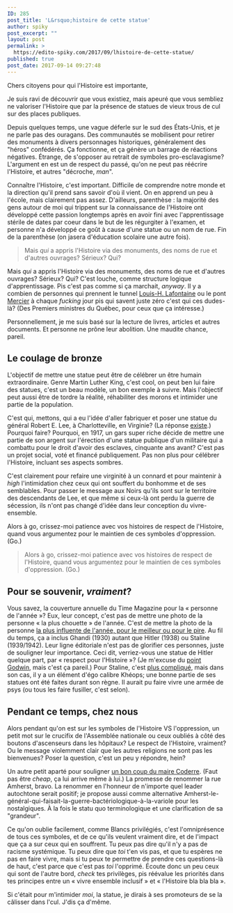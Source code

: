 ```yaml
---
ID: 285
post_title: 'L&rsquo;histoire de cette statue'
author: spiky
post_excerpt: ""
layout: post
permalink: >
  https://edito-spiky.com/2017/09/lhistoire-de-cette-statue/
published: true
post_date: 2017-09-14 09:27:48
---
```

Chers citoyens pour qui l'Histoire est importante,

Je suis ravi de découvrir que vous existiez, mais apeuré que vous sembliez ne valoriser l'Histoire que par la présence de statues de vieux trous de cul sur des places publiques.

Depuis quelques temps, une vague déferle sur le sud des États-Unis, et je ne parle pas des ouragans. Des communautés se mobilisent pour retirer des monuments à divers personnages historiques, généralement des "héros" confédérés. Ça fonctionne, et ça génère un barrage de réactions négatives. Étrange, de s'opposer au retrait de symboles pro-esclavagisme? L'argument en est un de respect du passé, qu'on ne peut pas réécrire l'Histoire, et autres "décroche, _man_".

Connaître l'Histoire, c'est important. Difficile de comprendre notre monde et la direction qu'il prend sans savoir d'où il vient. On en apprend un peu à l'école, mais clairement pas assez. D'ailleurs, parenthèse : la majorité des gens autour de moi qui trippent sur la connaissance de l'Histoire ont développé cette passion longtemps après en avoir fini avec l'apprentissage stérile de dates par coeur dans le but de les régurgiter à l'examen, et personne n'a développé ce goût à cause d'une statue ou un nom de rue. Fin de la parenthèse (on jasera d'éducation scolaire une autre fois).

> Mais _qui_ a appris l'Histoire via des monuments, des noms de rue et d'autres ouvrages? Sérieux? Qui?

<!--more-->

Mais _qui_ a appris l'Histoire via des monuments, des noms de rue et d'autres ouvrages? Sérieux? Qui? C'est louche, comme structure logique d'apprentissage. Pis c'est pas comme si ça marchait, _anyway_. Il y a combien de personnes qui prennent le tunnel [Louis-H. Lafontaine](https://fr.wikipedia.org/wiki/Louis-Hippolyte_La_Fontaine) ou le pont [Mercier](https://fr.wikipedia.org/wiki/Honor%C3%A9_Mercier) à chaque _fucking_ jour pis qui savent juste zéro c'est qui ces dudes-là? (Des Premiers ministres du Québec, pour ceux que ça intéresse.)

Personnellement, je me suis basé sur la lecture de livres, articles et autres documents. Et personne ne prône leur abolition. Une maudite chance, pareil.

## Le coulage de bronze

L'objectif de mettre une statue peut être de célébrer un être humain extraordinaire. Genre Martin Luther King, c'est cool, on peut ben lui faire des statues, c'est un beau modèle, un bon exemple à suivre. Mais l'objectif peut aussi être de tordre la réalité, réhabiliter des morons et intimider une partie de la population.

C'est qui, mettons, qui a eu l'idée d'aller fabriquer et poser une statue du général Robert E. Lee, à Charlotteville, en Virginie? (La réponse [existe](https://en.wikipedia.org/wiki/Robert_Edward_Lee_Sculpture).) Pourquoi faire? Pourquoi, en 1917, un gars super riche décide de mettre une partie de son argent sur l'érection d'une statue publique d'un militaire qui a combattu pour le droit d'avoir des esclaves, cinquante ans avant? C'est pas un projet social, voté et financé publiquement. Pas non plus pour célébrer l'Histoire, incluant ses aspects sombres.

C'est clairement pour refaire une virginité à un connard et pour maintenir à _high_ l'intimidation chez ceux qui ont souffert du bonhomme et de ses semblables. Pour passer le message aux Noirs qu'ils sont sur le territoire des descendants de Lee, et que même si ceux-là ont perdu la guerre de sécession, ils n'ont pas changé d'idée dans leur conception du vivre-ensemble.

Alors à go, crissez-moi patience avec vos histoires de respect de l'Histoire, quand vous argumentez pour le maintien de ces symboles d'oppression. (Go.)

> Alors à go, crissez-moi patience avec vos histoires de respect de l'Histoire, quand vous argumentez pour le maintien de ces symboles d'oppression. (Go.)

## Pour se souvenir, _vraiment_?

Vous savez, la couverture annuelle du Time Magazine pour la « personne de l'année »? Eux, leur concept, c'est pas de mettre une photo de la personne « la plus chouette » de l'année. C'est de mettre la photo de la personne [la plus influente de l'année, pour le meilleur ou pour le pire](https://en.wikipedia.org/wiki/Time_Person_of_the_Year). Au fil du temps, ça a inclus Ghandi (1930) autant que Hitler (1938) ou Staline (1939/1942). Leur ligne éditoriale n'est pas de glorifier ces personnes, juste de souligner leur importance. Ceci dit, verriez-vous une statue de Hitler quelque part, par « respect pour l'Histoire »? (Je m'excuse du [point Godwin](https://fr.wikipedia.org/wiki/Loi_de_Godwin), mais c'est ça pareil.) Pour Staline, c'est [plus compliqué](https://en.wikipedia.org/wiki/List_of_statues_of_Stalin), mais dans son cas, il y a un élément d'égo calibre Khéops; une bonne partie de ses statues ont été faites durant son règne. Il aurait pu faire vivre une armée de psys (ou tous les faire fusiller, c'est selon).

## Pendant ce temps, chez nous

Alors pendant qu'on est sur les symboles de l'Histoire VS l'oppression, un petit mot sur le crucifix de l'Assemblée nationale ou ceux oubliés à côté des boutons d'ascenseurs dans les hôpitaux? Le respect de l'Histoire, vraiment? Ou le message violemment clair que les autres religions ne sont pas les bienvenues? Poser la question, c'est un peu y répondre, hein?

Un autre petit aparté pour souligner [un bon coup du maire Coderre](http://beta.radio-canada.ca/nouvelle/1054647/biographie-general-jeffery-amherst). (Faut pas être _cheap_, ça lui arrive même à lui.) La promesse de renommer la rue Amherst, bravo. La renommer en l'honneur de n'importe quel leader autochtone serait positif; je propose aussi comme alternative Amherst-le-général-qui-faisait-la-guerre-bactériologique-à-la-variole pour les nostalgiques. À la fois le statu quo terminologique et une clarification de sa "grandeur".

Ce qu'on oublie facilement, comme Blancs privilégiés, c'est l'omniprésence de tous ces symboles, et de ce qu'ils veulent vraiment dire, et de l'impact que ça a sur ceux qui en souffrent. Tu peux pas dire qu'il n'y a pas de racisme systémique. Tu peux dire que _toi_ t'en vis pas, et que tu espères ne pas en faire vivre, mais si tu peux te permettre de prendre ces questions-là de haut, c'est parce que c'est pas _toi_ l'opprimé. Écoute donc un peu ceux qui sont de l'autre bord, _check_ tes privilèges, pis réévalue les priorités dans tes principes entre un « vivre ensemble inclusif » et « l'Histoire bla bla bla ».

Si c'était pour m'intimider _moi_, la statue, je dirais à ses promoteurs de se la câlisser dans l'cul. J'dis ça d'même.